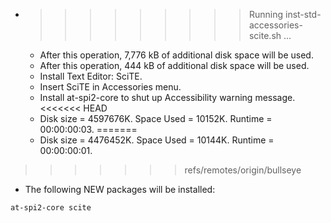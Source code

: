 * >>>>>>>>> Running inst-std-accessories-scite.sh ...
  * After this operation, 7,776 kB of additional disk space will be used.
  * After this operation, 444 kB of additional disk space will be used.
  * Install Text Editor: SciTE.
  * Insert SciTE in Accessories menu.
  * Install at-spi2-core to shut up Accessibility warning message.
<<<<<<< HEAD
  * Disk size = 4597676K. Space Used = 10152K. Runtime = 00:00:00:03.
=======
  * Disk size = 4476452K. Space Used = 10144K. Runtime = 00:00:00:01.
>>>>>>> refs/remotes/origin/bullseye
  * The following NEW packages will be installed:
  ```bash
at-spi2-core scite
  ```
